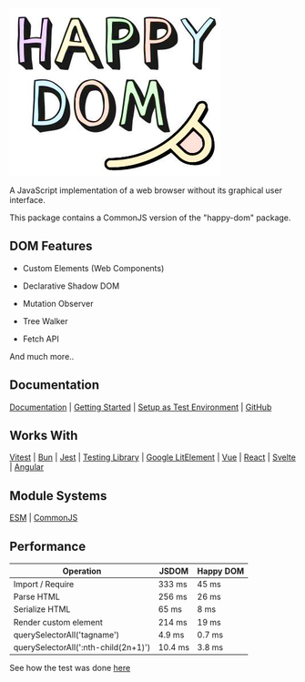 ![Happy DOM Logo](https://github.com/capricorn86/happy-dom/raw/master/docs/happy-dom-logo.jpg)

A JavaScript implementation of a web browser without its graphical user interface.

This package contains a CommonJS version of the "happy-dom" package.

## DOM Features

- Custom Elements (Web Components)

- Declarative Shadow DOM

- Mutation Observer

- Tree Walker

- Fetch API

And much more..

## Documentation

[Documentation](https://github.com/capricorn86/happy-dom/wiki/) | [Getting Started](https://github.com/capricorn86/happy-dom/wiki/Getting-started) | [Setup as Test Environment](https://github.com/capricorn86/happy-dom/wiki/Setup-as-Test-Environment) | [GitHub](https://github.com/capricorn86/happy-dom/)

## Works With

[Vitest](https://vitest.dev/) | [Bun](https://bun.sh) | [Jest](https://jestjs.io/) | [Testing Library](https://testing-library.com/) | [Google LitElement](https://lit.dev/) | [Vue](https://vuejs.org/) | [React](https://reactjs.org) | [Svelte](https://svelte.dev/) | [Angular](https://angular.io/)

## Module Systems

[ESM](https://nodejs.org/api/esm.html#introduction) | [CommonJS](https://nodejs.org/api/modules.html#modules-commonjs-modules)

## Performance

| Operation                            | JSDOM   | Happy DOM |
| ------------------------------------ | ------- | --------- |
| Import / Require                     | 333 ms  | 45 ms     |
| Parse HTML                           | 256 ms  | 26 ms     |
| Serialize HTML                       | 65 ms   | 8 ms      |
| Render custom element                | 214 ms  | 19 ms     |
| querySelectorAll('tagname')          | 4.9 ms  | 0.7 ms    |
| querySelectorAll(':nth-child(2n+1)') | 10.4 ms | 3.8 ms    |

See how the test was done [here](https://github.com/capricorn86/happy-dom-performance-test)